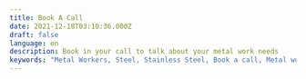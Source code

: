 ```yaml
---
title: Book A Call
date: 2021-12-18T03:10:36.000Z
draft: false
language: en
description: Book in your call to talk about your metal work needs
keywords: "Metal Workers, Steel, Stainless Steel, Book a call, Metal work free consultation"
---
```



<!-- Calendly inline widget begin -->
<div class="calendly-inline-widget" data-url="https://calendly.com/metal-workers/consultation" style="min-width:320px;height:700px;"></div>
<script type="text/javascript" src="https://assets.calendly.com/assets/external/widget.js" async></script>
<!-- Calendly inline widget end -->